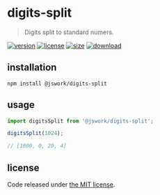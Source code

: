 # digits-split
> Digits split to standard numers.

[![version][version-image]][version-url]
[![license][license-image]][license-url]
[![size][size-image]][size-url]
[![download][download-image]][download-url]

## installation
```shell
npm install @jswork/digits-split
```

## usage
```js
import digitsSplit from '@jswork/digits-split';

digitsSplit(1024);

// [1000, 0, 20, 4]
```

## license
Code released under [the MIT license](https://github.com/afeiship/digits-split/blob/master/LICENSE.txt).

[version-image]: https://img.shields.io/npm/v/@jswork/digits-split
[version-url]: https://npmjs.org/package/@jswork/digits-split

[license-image]: https://img.shields.io/npm/l/@jswork/digits-split
[license-url]: https://github.com/afeiship/digits-split/blob/master/LICENSE.txt

[size-image]: https://img.shields.io/bundlephobia/minzip/@jswork/digits-split
[size-url]: https://github.com/afeiship/digits-split/blob/master/dist/digits-split.min.js

[download-image]: https://img.shields.io/npm/dm/@jswork/digits-split
[download-url]: https://www.npmjs.com/package/@jswork/digits-split
